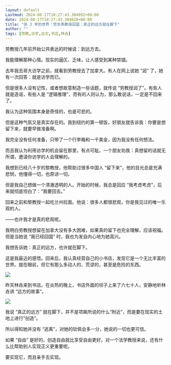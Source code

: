 ```yaml
---
layout: default
Lastmod: 2024-08-17T10:27:43.304992+00:00
date: 2024-08-17T10:27:43.304828+00:00
title: "张 3 丰的世界｜劳东燕教授回国：真正的远方就在脚下"
author: ""
tags: [劳教,访学,远方,书店,林垚]
---
```


劳教授几年前开始公共表达的时候说：到远方去。

我能理解那种心情。现实的逼仄、乏味，让人感受到某种禁锢。

去年我去哥大访学之前，就看到劳教授去了加拿大。有人在网上说她 “润” 了，她有一次回答：就是访学而已。

但是很多人没有记性，或者想故意制造一些话题，就传说 “劳教授润了”。有些人就是造谣，有些人是 “逻辑推理”，而有的人则认为，那么敢说话，一定是不回来了。

我认为这种氛围本身是奇怪的，也是可悲的。

但是这种气氛又是真实存在的。我到纽约的第一顿饭，好朋友就告诉我：你要是想留下来，就要早做准备啊。

我完全没有任何准备，只带了一个行李箱和一千美金，因为我没有任何想法。

而且我认为利用访学的机会留在那里，有点可耻。一个朋友劝我：真想留的话就无所谓，邀请你访学的人会理解的。

我想到已经八十岁的黎教授，他帮助过很多中国人 “留下来”，他的目光总是充满悲悯，他懂得一切，也原谅一切。

但是我自己想做一个清澈透明的人。开始的时候，我总是回应 “我考虑考虑”，后来就彻底坦白了：“我要回去。”

回来之前和黎教授一起吃兰州拉面。他说：很多人都很悲观，你是我见过的唯一乐观的人。

——也许我才是真的悲观呢。

我明白劳教授想留在加拿大没有多大困难，如果真的留下也完全理解，应该祝福。但是当她说 “我已经回国” 时，我也为发自内心地为她高兴。

我想告诉她：真正的远方，也许就在脚下。

这是我最近的感悟。回来后，我认真经营自己的小书店，发现它是一个无比丰富的世界。就在眼前，但它有那么多动人的、荒谬的，甚至是危险的东西。

![](https://images.weserv.nl/?url=https%3A//chinadigitaltimes.net/chinese/files/2024/08/post-710642-66bee47da8940.)

昨天林垚来到书店。在炎热的晚上，书店外面的坝子上来了六七十人，安静地听林垚讲 “远方的故事”。

![](https://images.weserv.nl/?url=https%3A//chinadigitaltimes.net/chinese/files/2024/08/post-710642-66bee47db778e.)

我说 “真正的远方” 就在脚下，并不是项飙所说的什么“附近”，而是要在现实的土地上进行“创造”。

所以得知她并没有 “逃离”，对她的钦佩会多一分，她说的一切也更可信。

如果 “自由” 是好的，创造自由就比享受自由更好。对一个法学教授来说，还有什么比帮助别人实现正义更重要呢。

要实现它，而且亲手去实现。

